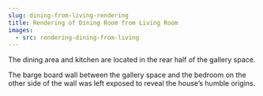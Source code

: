 ```yaml
---
slug: dining-from-living-rendering
title: Rendering of Dining Room from Living Room
images:
  - src: rendering-dining-from-living
---
```

The dining area and kitchen are located in the rear half of the gallery space.

The barge board wall between the gallery space and the bedroom on the other side of the wall was left exposed to reveal the house’s humble origins.